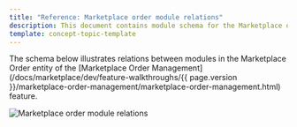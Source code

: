 ```yaml
---
title: "Reference: Marketplace order module relations"
description: This document contains module schema for the Marketplace order feature in the Spryker Commerce OS.
template: concept-topic-template
---
```


The schema below illustrates relations between modules in the Marketplace Order entity of the [Marketplace Order Management](/docs/marketplace/dev/feature-walkthroughs/{{ page.version }}/marketplace-order-management/marketplace-order-management.html) feature.

![Marketplace order module relations](https://confluence-connect.gliffy.net/embed/image/bd06fc65-6151-4de7-8cff-5ea5da383900.png?utm_medium=live&utm_source=custom)